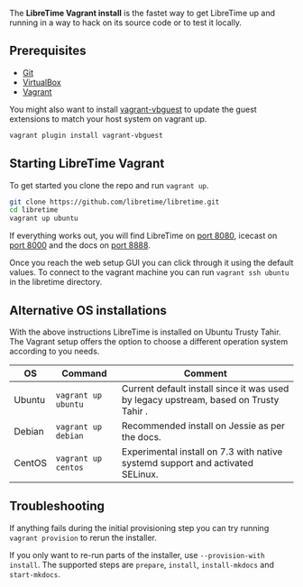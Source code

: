 The **LibreTime Vagrant install** is the fastet way to get LibreTime up and running in a way
to hack on its source code or to test it locally.

## Prerequisites

* [Git](https://git-scm.com/)
* [VirtualBox](https://www.virtualbox.org)
* [Vagrant](https://vagrantup.com)

You might also want to install [vagrant-vbguest](https://github.com/dotless-de/vagrant-vbguest) to update the guest extensions to match your host system on vagrant up.

```bash
vagrant plugin install vagrant-vbguest
```

## Starting LibreTime Vagrant

To get started you clone the repo and run `vagrant up`.

```bash
git clone https://github.com/libretime/libretime.git
cd libretime
vagrant up ubuntu
```

If everything works out, you will find LibreTime on [port 8080](http://localhost:8080), icecast on [port 8000](http://localhost:8000) and the docs on [port 8888](http://localhost:8888).

Once you reach the web setup GUI you can click through it using the default values. To connect to the vagrant machine you can run `vagrant ssh ubuntu` in the libretime directory.

## Alternative OS installations

With the above instructions LibreTime is installed on Ubuntu Trusty Tahir. The Vagrant setup offers the option to choose a different operation system according to you needs.

| OS     | Command             | Comment |
| ------ | ------------------- | ------- |
| Ubuntu | `vagrant up ubuntu` | Current default install since it was used by legacy upstream, based on Trusty Tahir . |
| Debian | `vagrant up debian` | Recommended install on Jessie as per the docs. |
| CentOS | `vagrant up centos` | Experimental install on 7.3 with native systemd support and activated SELinux. |

## Troubleshooting

If anything fails during the initial provisioning step you can try running `vagrant provision` to rerun the installer.

If you only want to re-run parts of the installer, use `--provision-with install`. The supported steps are `prepare`, `install`, `install-mkdocs` and `start-mkdocs`.
